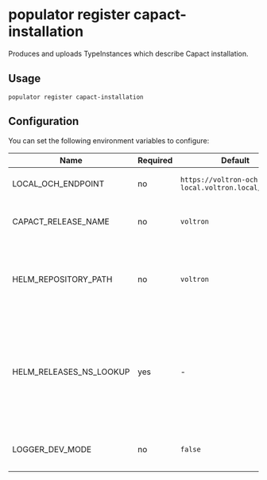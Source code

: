 # populator register capact-installation

Produces and uploads TypeInstances which describe Capact installation.

## Usage

```shell
populator register capact-installation
```

## Configuration

You can set the following environment variables to configure:

| Name                    | Required | Default                                           | Description                                                                                            |
|-------------------------|----------|---------------------------------------------------|--------------------------------------------------------------------------------------------------------|
| LOCAL_OCH_ENDPOINT      | no       | `https://voltron-och-local.voltron.local/graphql` | Defines local OCH Endpoint.                                                                            |
| CAPACT_RELEASE_NAME    | no       | `voltron`                                         | Defines Capact Helm release name.                                                                     |
| HELM_REPOSITORY_PATH    | no       | `voltron`                                         | Defines Helm chart repository URL where the Capact charts are located.                                |
| HELM_RELEASES_NS_LOOKUP | yes      | -                                                 | Defines Kubernetes Namespaces in which Capact components were deployed. It is a comma separated list. |
| LOGGER_DEV_MODE         | no       | `false`                                           | Enable development mode logging.                                                                       |
